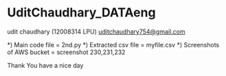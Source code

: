# UditChaudhary_DATAeng
udit chaudhary (12008314 LPU)
uditchaudhary754@gmail.com

*) Main code file = 2nd.py
*) Extracted csv file = myfile.csv
*) Screenshots of AWS bucket = screenshot 230,231,232

Thank You have a nice day 
